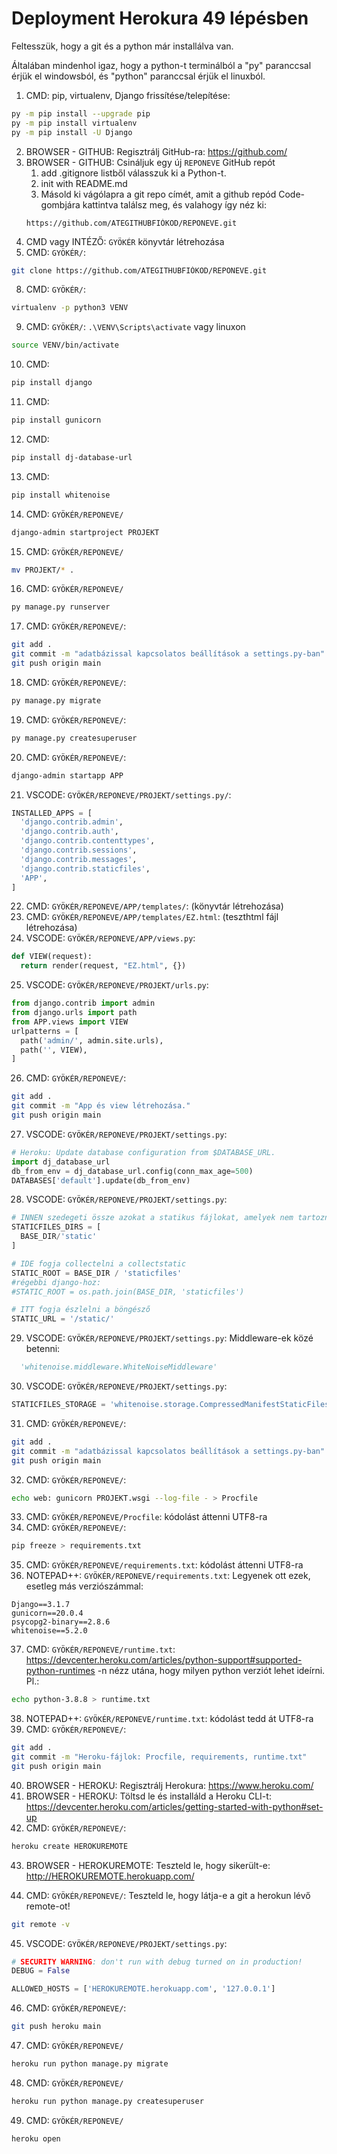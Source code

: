 # Deployment Herokura 49 lépésben
Feltesszük, hogy a git és a python már installálva van. 

Általában mindenhol igaz, hogy a python-t terminálból a "py" paranccsal érjük el windowsból, és "python" paranccsal érjük el linuxból.

1. CMD: pip, virtualenv, Django frissítése/telepítése:
```sh
py -m pip install --upgrade pip
py -m pip install virtualenv
py -m pip install -U Django
```
2. BROWSER - GITHUB: Regisztrálj GitHub-ra: https://github.com/
3. BROWSER - GITHUB: Csináljuk egy új ``REPONEVE`` GitHub repót
    1. add .gitignore listből válasszuk ki a Python-t.
    2. init with README.md
    3. Másold ki vágólapra a git repo címét, amit a github repód Code-gombjára kattintva találsz meg, és valahogy így néz ki: 
    ```
    https://github.com/ATEGITHUBFIÓKOD/REPONEVE.git
    ```
4. CMD vagy INTÉZŐ: ``GYÖKÉR`` könyvtár létrehozása
5. CMD: ``GYÖKÉR/``: 
  ```sh
  git clone https://github.com/ATEGITHUBFIÓKOD/REPONEVE.git
  ```
8. CMD: ``GYÖKÉR/``:  
  ```sh
  virtualenv -p python3 VENV
  ```
9. CMD: ``GYÖKÉR/``: ``.\VENV\Scripts\activate`` vagy linuxon  
  ```sh
  source VENV/bin/activate
  ```
10. CMD:  
  ```sh
  pip install django
  ```
11. CMD:  
  ```sh
  pip install gunicorn
  ```
12. CMD:  
  ```sh
  pip install dj-database-url
  ```
13. CMD:  
  ```sh
  pip install whitenoise
  ```
14. CMD:  ``GYÖKÉR/REPONEVE/``
  ```sh
  django-admin startproject PROJEKT
  ```
15. CMD:  ``GYÖKÉR/REPONEVE/``
  ```sh
  mv PROJEKT/* .
  ```
16. CMD:  ``GYÖKÉR/REPONEVE/``
  ```sh
  py manage.py runserver
  ```
17. CMD: ``GYÖKÉR/REPONEVE/``: 
  ```sh
git add .
git commit -m "adatbázissal kapcsolatos beállítások a settings.py-ban"
git push origin main
  ```
18. CMD: ``GYÖKÉR/REPONEVE/``:  
  ```sh
py manage.py migrate
  ```
19. CMD: ``GYÖKÉR/REPONEVE/``:  
  ```sh
py manage.py createsuperuser
  ```
20. CMD: ``GYÖKÉR/REPONEVE/``:  
  ```sh
django-admin startapp APP
  ```
21. VSCODE: ``GYÖKÉR/REPONEVE/PROJEKT/settings.py/``: 
  ```py
INSTALLED_APPS = [
    'django.contrib.admin',
    'django.contrib.auth',
    'django.contrib.contenttypes',
    'django.contrib.sessions',
    'django.contrib.messages',
    'django.contrib.staticfiles',
    'APP',
]
  ```
22. CMD: ``GYÖKÉR/REPONEVE/APP/templates/``: (könyvtár létrehozása)
23. CMD: ``GYÖKÉR/REPONEVE/APP/templates/EZ.html``: (teszthtml fájl létrehozása)
24. VSCODE: ``GYÖKÉR/REPONEVE/APP/views.py``:
  ```py
def VIEW(request):
	return render(request, "EZ.html", {})
  ```
25. VSCODE: ``GYÖKÉR/REPONEVE/PROJEKT/urls.py``: 
  ```py
from django.contrib import admin
from django.urls import path
from APP.views import VIEW
urlpatterns = [
    path('admin/', admin.site.urls),
    path('', VIEW),
]
  ```
26. CMD: ``GYÖKÉR/REPONEVE/``: 
  ```sh
git add .
git commit -m "App és view létrehozása."
git push origin main
  ```
27. VSCODE: ``GYÖKÉR/REPONEVE/PROJEKT/settings.py``: 
  ```py
# Heroku: Update database configuration from $DATABASE_URL.
import dj_database_url
db_from_env = dj_database_url.config(conn_max_age=500)
DATABASES['default'].update(db_from_env)
  ```
28. VSCODE: ``GYÖKÉR/REPONEVE/PROJEKT/settings.py``: 
  ```py
# INNEN szedegeti össze azokat a statikus fájlokat, amelyek nem tartoznak egyetlen apphoz sem:
STATICFILES_DIRS = [
    BASE_DIR/'static'
]

# IDE fogja collectelni a collectstatic
STATIC_ROOT = BASE_DIR / 'staticfiles'  
#régebbi django-hoz: 
#STATIC_ROOT = os.path.join(BASE_DIR, 'staticfiles')

# ITT fogja észlelni a böngésző
STATIC_URL = '/static/'
  ```
29. VSCODE: ``GYÖKÉR/REPONEVE/PROJEKT/settings.py``: Middleware-ek közé betenni:
  ```py
    'whitenoise.middleware.WhiteNoiseMiddleware'
  ```
30. VSCODE: ``GYÖKÉR/REPONEVE/PROJEKT/settings.py``: 
  ```py
STATICFILES_STORAGE = 'whitenoise.storage.CompressedManifestStaticFilesStorage'
  ```
31. CMD: ``GYÖKÉR/REPONEVE/``: 
  ```sh
git add .
git commit -m "adatbázissal kapcsolatos beállítások a settings.py-ban"
git push origin main
  ```
32. CMD: ``GYÖKÉR/REPONEVE/``: 
  ```sh
echo web: gunicorn PROJEKT.wsgi --log-file - > Procfile
  ```
33. CMD: ``GYÖKÉR/REPONEVE/Procfile``: kódolást áttenni UTF8-ra
34. CMD: ``GYÖKÉR/REPONEVE/``: 
  ```sh
pip freeze > requirements.txt
  ```
35. CMD: ``GYÖKÉR/REPONEVE/requirements.txt``: kódolást áttenni UTF8-ra
36. NOTEPAD++: ``GYÖKÉR/REPONEVE/requirements.txt``: Legyenek ott ezek, esetleg más verziószámmal:
  ```dj-database-url==0.5.0
Django==3.1.7
gunicorn==20.0.4
psycopg2-binary==2.8.6
whitenoise==5.2.0
  ```
37. CMD: ``GYÖKÉR/REPONEVE/runtime.txt``: https://devcenter.heroku.com/articles/python-support#supported-python-runtimes -n nézz utána, hogy milyen python verziót lehet ideírni. Pl.:
  ```sh
echo python-3.8.8 > runtime.txt
  ```
38. NOTEPAD++: ``GYÖKÉR/REPONEVE/runtime.txt``: kódolást tedd át UTF8-ra
39. CMD: ``GYÖKÉR/REPONEVE/``: 
  ```sh
git add .
git commit -m "Heroku-fájlok: Procfile, requirements, runtime.txt"
git push origin main
  ```
40. BROWSER - HEROKU: Regisztrálj Herokura: https://www.heroku.com/
41. BROWSER - HEROKU: Töltsd le és installáld a Heroku CLI-t: https://devcenter.heroku.com/articles/getting-started-with-python#set-up
42. CMD: ``GYÖKÉR/REPONEVE/``: 
  ```sh
heroku create HEROKUREMOTE
  ```
43. BROWSER - HEROKUREMOTE: Teszteld le, hogy sikerült-e:  http://HEROKUREMOTE.herokuapp.com/ 

44. CMD: ``GYÖKÉR/REPONEVE/``: Teszteld le, hogy látja-e a git a herokun lévő remote-ot!
  ```sh
git remote -v
  ```

45. VSCODE: ``GYÖKÉR/REPONEVE/PROJEKT/settings.py``: 
  ```py
# SECURITY WARNING: don't run with debug turned on in production!
DEBUG = False

ALLOWED_HOSTS = ['HEROKUREMOTE.herokuapp.com', '127.0.0.1']
  ```

46. CMD: ``GYÖKÉR/REPONEVE/``: 
  ```sh
git push heroku main
  ``` 
47. CMD: ``GYÖKÉR/REPONEVE/`` 
  ```sh
heroku run python manage.py migrate
  ```
48. CMD: ``GYÖKÉR/REPONEVE/`` 
  ```sh
heroku run python manage.py createsuperuser
  ```
49. CMD: ``GYÖKÉR/REPONEVE/`` 
  ```sh
heroku open
  ```

